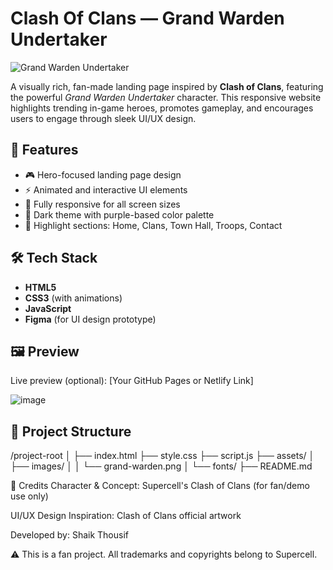 # Clash Of Clans — Grand Warden Undertaker

![Grand Warden Undertaker](https://github.com/ThousifShaik07/Clash-of-Clans-Website/blob/main/GrandWarden_wwe_f111_3k_fx.png)

A visually rich, fan-made landing page inspired by **Clash of Clans**, featuring the powerful *Grand Warden Undertaker* character. This responsive website highlights trending in-game heroes, promotes gameplay, and encourages users to engage through sleek UI/UX design.

## 🚀 Features

- 🎮 Hero-focused landing page design
- ⚡ Animated and interactive UI elements
- 📱 Fully responsive for all screen sizes
- 🎨 Dark theme with purple-based color palette
- 🧠 Highlight sections: Home, Clans, Town Hall, Troops, Contact

## 🛠 Tech Stack

- **HTML5**
- **CSS3** (with animations)
- **JavaScript**
- **Figma** (for UI design prototype)

## 🖼 Preview

Live preview (optional): [Your GitHub Pages or Netlify Link]

![image](https://github.com/user-attachments/assets/ed320fcb-330d-43b6-8532-1cf50dc75ba3)



## 📁 Project Structure
/project-root
│
├── index.html
├── style.css
├── script.js
├── assets/
│ ├── images/
│ │ └── grand-warden.png
│ └── fonts/
├── README.md



🙌 Credits
Character & Concept: Supercell's Clash of Clans (for fan/demo use only)

UI/UX Design Inspiration: Clash of Clans official artwork

Developed by: Shaik Thousif

⚠️ This is a fan project. All trademarks and copyrights belong to Supercell.

